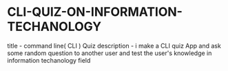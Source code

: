 # CLI-QUIZ-ON-INFORMATION-TECHANOLOGY
title - command line( CLI ) Quiz
description - i make a CLI quiz App and ask some random question to another user and test the user's knowledge in information techanology field 
